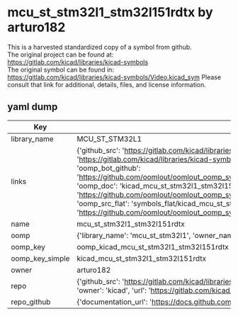 # mcu_st_stm32l1_stm32l151rdtx by arturo182  
This is a harvested standardized copy of a symbol from github.  
The original project can be found at:  
https://gitlab.com/kicad/libraries/kicad-symbols  
The original symbol can be found in:
https://gitlab.com/kicad/libraries/kicad-symbols/Video.kicad_sym
Please consult that link for additional, details, files, and license information.  
## yaml dump  
| Key | Value |  
| --- | --- |  
| library_name | MCU_ST_STM32L1 |  
| links | {'github_src': 'https://gitlab.com/kicad/libraries/kicad-symbols/Video.kicad_sym', 'github_src_repo': 'https://gitlab.com/kicad/libraries/kicad-symbols', 'oomp_bot': 'kicad_mcu_st_stm32l1_stm32l151rdtx/working', 'oomp_bot_github': 'https://github.com/oomlout/oomlout_oomp_symbol_bot/tree/main/kicad_mcu_st_stm32l1_stm32l151rdtx/working', 'oomp_doc': 'kicad_mcu_st_stm32l1_stm32l151rdtx/working', 'oomp_doc_github': 'https://github.com/oomlout/oomlout_oomp_symbol_doc/tree/main/kicad_mcu_st_stm32l1_stm32l151rdtx/working', 'oomp_src_flat': 'symbols_flat/kicad_mcu_st_stm32l1_stm32l151rdtx/working', 'oomp_src_flat_github': 'https://github.com/oomlout/oomlout_oomp_symbol_src/tree/main/kicad_mcu_st_stm32l1_stm32l151rdtx/working'} |  
| name | mcu_st_stm32l1_stm32l151rdtx |  
| oomp | {'library_name': 'mcu_st_stm32l1', 'owner_name': 'kicad', 'symbol_name': 'mcu_st_stm32l1_stm32l151rdtx'} |  
| oomp_key | oomp_kicad_mcu_st_stm32l1_stm32l151rdtx |  
| oomp_key_simple | kicad_mcu_st_stm32l1_stm32l151rdtx |  
| owner | arturo182 |  
| repo | {'github_src': 'https://gitlab.com/kicad/libraries/kicad-symbols/Video.kicad_sym', 'name': 'libraries/kicad-symbols', 'owner': 'kicad', 'url': 'https://gitlab.com/kicad/libraries/kicad-symbols'} |  
| repo_github | {'documentation_url': 'https://docs.github.com/rest/repos/repos#get-a-repository', 'message': 'Not Found'} |  

